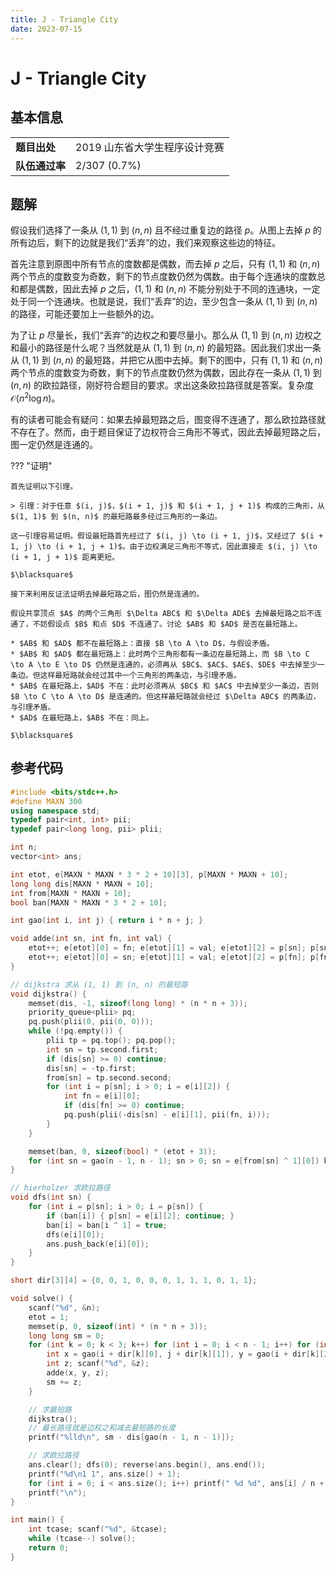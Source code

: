 ```yaml
---
title: J - Triangle City
date: 2023-07-15
---
```


# J - Triangle City

## 基本信息

<table>
<tr>
<td><b>题目出处</b></td><td>2019 山东省大学生程序设计竞赛</td>
</tr>
<tr>
<td><b>队伍通过率</b></td><td>2/307 (0.7%)</td>
</tr>
</table>

## 题解

假设我们选择了一条从 $(1, 1)$ 到 $(n, n)$ 且不经过重复边的路径 $p$。从图上去掉 $p$ 的所有边后，剩下的边就是我们“丢弃”的边，我们来观察这些边的特征。

首先注意到原图中所有节点的度数都是偶数，而去掉 $p$ 之后，只有 $(1, 1)$ 和 $(n, n)$ 两个节点的度数变为奇数，剩下的节点度数仍然为偶数。由于每个连通块的度数总和都是偶数，因此去掉 $p$ 之后，$(1, 1)$ 和 $(n, n)$ 不能分别处于不同的连通块，一定处于同一个连通块。也就是说，我们“丢弃”的边，至少包含一条从 $(1, 1)$ 到 $(n, n)$ 的路径，可能还要加上一些额外的边。

为了让 $p$ 尽量长，我们“丢弃”的边权之和要尽量小。那么从 $(1, 1)$ 到 $(n, n)$ 边权之和最小的路径是什么呢？当然就是从 $(1, 1)$ 到 $(n, n)$ 的最短路。因此我们求出一条从 $(1, 1)$ 到 $(n, n)$ 的最短路，并把它从图中去掉。剩下的图中，只有 $(1, 1)$ 和 $(n, n)$ 两个节点的度数变为奇数，剩下的节点度数仍然为偶数，因此存在一条从 $(1, 1)$ 到 $(n, n)$ 的欧拉路径，刚好符合题目的要求。求出这条欧拉路径就是答案。复杂度 $\mathcal{O}(n^2\log n)$。

有的读者可能会有疑问：如果去掉最短路之后，图变得不连通了，那么欧拉路径就不存在了。然而，由于题目保证了边权符合三角形不等式，因此去掉最短路之后，图一定仍然是连通的。

??? "证明"

    首先证明以下引理。

    > 引理：对于任意 $(i, j)$，$(i + 1, j)$ 和 $(i + 1, j + 1)$ 构成的三角形，从 $(1, 1)$ 到 $(n, n)$ 的最短路最多经过三角形的一条边。

    这一引理容易证明。假设最短路首先经过了 $(i, j) \to (i + 1, j)$，又经过了 $(i + 1, j) \to (i + 1, j + 1)$。由于边权满足三角形不等式，因此直接走 $(i, j) \to (i + 1, j + 1)$ 距离更短。

    $\blacksquare$

    接下来利用反证法证明去掉最短路之后，图仍然是连通的。

    假设共享顶点 $A$ 的两个三角形 $\Delta ABC$ 和 $\Delta ADE$ 去掉最短路之后不连通了，不妨假设点 $B$ 和点 $D$ 不连通了。讨论 $AB$ 和 $AD$ 是否在最短路上。

    * $AB$ 和 $AD$ 都不在最短路上：直接 $B \to A \to D$，与假设矛盾。
    * $AB$ 和 $AD$ 都在最短路上：此时两个三角形都有一条边在最短路上，而 $B \to C \to A \to E \to D$ 仍然是连通的，必须再从 $BC$、$AC$、$AE$、$DE$ 中去掉至少一条边。但这样最短路就会经过其中一个三角形的两条边，与引理矛盾。
    * $AB$ 在最短路上，$AD$ 不在：此时必须再从 $BC$ 和 $AC$ 中去掉至少一条边，否则 $B \to C \to A \to D$ 是连通的。但这样最短路就会经过 $\Delta ABC$ 的两条边，与引理矛盾。
    * $AD$ 在最短路上，$AB$ 不在：同上。

    $\blacksquare$

## 参考代码

```c++ linenums="1"
#include <bits/stdc++.h>
#define MAXN 300
using namespace std;
typedef pair<int, int> pii;
typedef pair<long long, pii> plii;

int n;
vector<int> ans;

int etot, e[MAXN * MAXN * 3 * 2 + 10][3], p[MAXN * MAXN + 10];
long long dis[MAXN * MAXN + 10];
int from[MAXN * MAXN + 10];
bool ban[MAXN * MAXN * 3 * 2 + 10];

int gao(int i, int j) { return i * n + j; }

void adde(int sn, int fn, int val) {
    etot++; e[etot][0] = fn; e[etot][1] = val; e[etot][2] = p[sn]; p[sn] = etot;
    etot++; e[etot][0] = sn; e[etot][1] = val; e[etot][2] = p[fn]; p[fn] = etot;
}

// dijkstra 求从 (1, 1) 到 (n, n) 的最短路
void dijkstra() {
    memset(dis, -1, sizeof(long long) * (n * n + 3));
    priority_queue<plii> pq;
    pq.push(plii(0, pii(0, 0)));
    while (!pq.empty()) {
        plii tp = pq.top(); pq.pop();
        int sn = tp.second.first;
        if (dis[sn] >= 0) continue;
        dis[sn] = -tp.first;
        from[sn] = tp.second.second;
        for (int i = p[sn]; i > 0; i = e[i][2]) {
            int fn = e[i][0];
            if (dis[fn] >= 0) continue;
            pq.push(plii(-dis[sn] - e[i][1], pii(fn, i)));
        }
    }

    memset(ban, 0, sizeof(bool) * (etot + 3));
    for (int sn = gao(n - 1, n - 1); sn > 0; sn = e[from[sn] ^ 1][0]) ban[from[sn]] = ban[from[sn] ^ 1] = true;
}

// hierholzer 求欧拉路径
void dfs(int sn) {
    for (int i = p[sn]; i > 0; i = p[sn]) {
        if (ban[i]) { p[sn] = e[i][2]; continue; }
        ban[i] = ban[i ^ 1] = true;
        dfs(e[i][0]);
        ans.push_back(e[i][0]);
    }
}

short dir[3][4] = {0, 0, 1, 0, 0, 0, 1, 1, 1, 0, 1, 1};

void solve() {
    scanf("%d", &n);
    etot = 1;
    memset(p, 0, sizeof(int) * (n * n + 3));
    long long sm = 0;
    for (int k = 0; k < 3; k++) for (int i = 0; i < n - 1; i++) for (int j = 0; j <= i; j++) {
        int x = gao(i + dir[k][0], j + dir[k][1]), y = gao(i + dir[k][2], j + dir[k][3]);
        int z; scanf("%d", &z);
        adde(x, y, z);
        sm += z;
    }

    // 求最短路
    dijkstra();
    // 最长路径就是边权之和减去最短路的长度
    printf("%lld\n", sm - dis[gao(n - 1, n - 1)]);

    // 求欧拉路径
    ans.clear(); dfs(0); reverse(ans.begin(), ans.end());
    printf("%d\n1 1", ans.size() + 1);
    for (int i = 0; i < ans.size(); i++) printf(" %d %d", ans[i] / n + 1, ans[i] % n + 1);
    printf("\n");
}

int main() {
    int tcase; scanf("%d", &tcase);
    while (tcase--) solve();
    return 0;
}
```
